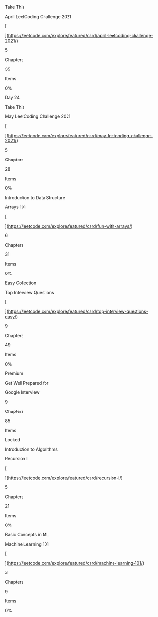 Take This

April LeetCoding Challenge 2021

[

](https://leetcode.com/explore/featured/card/april-leetcoding-challenge-2021/)

5

Chapters

35

Items

0%

Day 24

Take This

May LeetCoding Challenge 2021

[

](https://leetcode.com/explore/featured/card/may-leetcoding-challenge-2021/)

5

Chapters

28

Items

0%

Introduction to Data Structure

Arrays 101

[

](https://leetcode.com/explore/featured/card/fun-with-arrays/)

6

Chapters

31

Items

0%

Easy Collection

Top Interview Questions

[

](https://leetcode.com/explore/featured/card/top-interview-questions-easy/)

9

Chapters

49

Items

0%

Premium

Get Well Prepared for

Google Interview

9

Chapters

85

Items

Locked

Introduction to Algorithms

Recursion I

[

](https://leetcode.com/explore/featured/card/recursion-i/)

5

Chapters

21

Items

0%

Basic Concepts in ML

Machine Learning 101

[

](https://leetcode.com/explore/featured/card/machine-learning-101/)

3

Chapters

9

Items

0%
